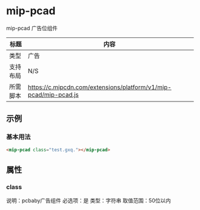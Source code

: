 # mip-pcad

mip-pcad 广告位组件

标题|内容
----|----
类型|广告
支持布局|N/S
所需脚本|https://c.mipcdn.com/extensions/platform/v1/mip-pcad/mip-pcad.js

## 示例

### 基本用法
```html
<mip-pcad class="test.gxq."></mip-pcad>
```

## 属性

### class

说明：pcbaby广告组件
必选项：是
类型：字符串
取值范围：50位以内